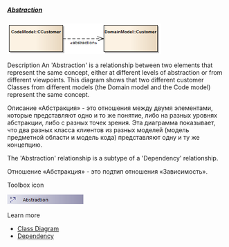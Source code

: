 ##### [Abstraction](https://sparxsystems.com/enterprise_architect_user_guide/15.1/model_domains/abstraction.html)

![](_src/abstraction-pic.png)

Description
An 'Abstraction' is a relationship between two elements that represent the same concept, either at different levels of abstraction or from different viewpoints. This diagram shows that two different customer Classes from different models (the Domain model and the Code model) represent the same concept.

Описание
«Абстракция» - это отношения между двумя элементами, которые представляют одно и то же понятие, либо на разных уровнях абстракции, либо с разных точек зрения. Эта диаграмма показывает, что два разных класса клиентов из разных моделей (модель предметной области и модель кода) представляют одну и ту же концепцию.

The 'Abstraction' relationship is a subtype of a 'Dependency' relationship.

Отношение «Абстракция» - это подтип отношения «Зависимость».

Toolbox icon

![](_src/abstraction.png)

Learn more
* [Class Diagram](https://sparxsystems.com/enterprise_architect_user_guide/15.1/model_domains/classdiagram.html)
* [Dependency](https://sparxsystems.com/enterprise_architect_user_guide/15.1/model_domains/dependency.html)
